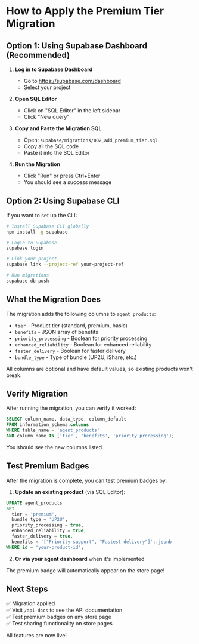 # How to Apply the Premium Tier Migration

## Option 1: Using Supabase Dashboard (Recommended)

1. **Log in to Supabase Dashboard**
   - Go to https://supabase.com/dashboard
   - Select your project

2. **Open SQL Editor**
   - Click on "SQL Editor" in the left sidebar
   - Click "New query"

3. **Copy and Paste the Migration SQL**
   - Open: `supabase/migrations/002_add_premium_tier.sql`
   - Copy all the SQL code
   - Paste it into the SQL Editor

4. **Run the Migration**
   - Click "Run" or press Ctrl+Enter
   - You should see a success message

## Option 2: Using Supabase CLI

If you want to set up the CLI:

```bash
# Install Supabase CLI globally
npm install -g supabase

# Login to Supabase
supabase login

# Link your project
supabase link --project-ref your-project-ref

# Run migrations
supabase db push
```

## What the Migration Does

The migration adds the following columns to `agent_products`:

- `tier` - Product tier (standard, premium, basic)
- `benefits` - JSON array of benefits
- `priority_processing` - Boolean for priority processing
- `enhanced_reliability` - Boolean for enhanced reliability
- `faster_delivery` - Boolean for faster delivery
- `bundle_type` - Type of bundle (UP2U, iShare, etc.)

All columns are optional and have default values, so existing products won't break.

## Verify Migration

After running the migration, you can verify it worked:

```sql
SELECT column_name, data_type, column_default 
FROM information_schema.columns 
WHERE table_name = 'agent_products' 
AND column_name IN ('tier', 'benefits', 'priority_processing');
```

You should see the new columns listed.

## Test Premium Badges

After the migration is complete, you can test premium badges by:

1. **Update an existing product** (via SQL Editor):
```sql
UPDATE agent_products 
SET 
  tier = 'premium',
  bundle_type = 'UP2U',
  priority_processing = true,
  enhanced_reliability = true,
  faster_delivery = true,
  benefits = '["Priority support", "Fastest delivery"]'::jsonb
WHERE id = 'your-product-id';
```

2. **Or via your agent dashboard** when it's implemented

The premium badge will automatically appear on the store page!

## Next Steps

✅ Migration applied  
✅ Visit `/api-docs` to see the API documentation  
✅ Test premium badges on any store page  
✅ Test sharing functionality on store pages  

All features are now live!

